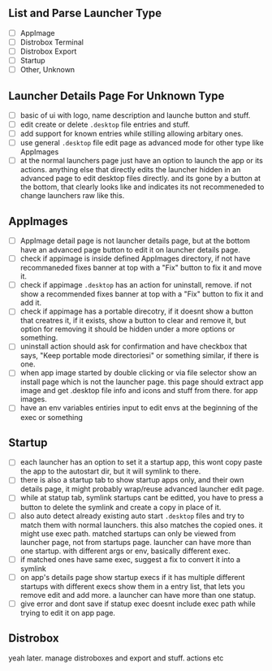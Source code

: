 ## List and Parse Launcher Type

- [ ] AppImage
- [ ] Distrobox Terminal
- [ ] Distrobox Export
- [ ] Startup
- [ ] Other, Unknown

## Launcher Details Page For Unknown Type

- [ ] basic of ui with logo, name description and launche button and stuff.
- [ ] edit create or delete `.desktop` file entries and stuff.
- [ ] add support for known entries while stilling allowing arbitary ones.
- [ ] use general `.desktop` file edit page as advanced mode for other type like AppImages
- [ ] at the normal launchers page just have an option to launch the app or its actions. anything else that directly
      edits the launcher hidden in an advanced page to edit desktop files directly. and its gone by a button at the
      bottom, that clearly looks like and indicates its not recommeneded to change launchers raw like this.

## AppImages

- [ ] AppImage detail page is not launcher details page, but at the bottom have an advanced page button to edit it on
      launcher details page.
- [ ] check if appimage is inside defined AppImages directory, if not have recommaneded fixes banner at top with a "Fix"
      button to fix it and move it.
- [ ] check if appimage `.desktop` has an action for uninstall, remove. if not show a recommended fixes banner at top
      with a "Fix" button to fix it and add it.
- [ ] check if appimage has a portable direcotry, if it doesnt show a button that creatres it, if it exists, show a
      button to clear and remove it, but option for removing it should be hidden under a more options or something.
- [ ] uninstall action should ask for confirmation and have checkbox that says, "Keep portable mode directoriesi" or
      something similar, if there is one.
- [ ] when app image started by double clicking or via file selector show an install page which is not the launcher
      page. this page should extract app image and get .desktop file info and icons and stuff from there. for app
      images.
- [ ] have an env variables entiries input to edit envs at the beginning of the exec or something

## Startup

- [ ] each launcher has an option to set it a startup app, this wont copy paste the app to the autostart dir, but it
      will symlink to there.
- [ ] there is also a startup tab to show startup apps only, and their own details page, it might probably wrap/reuse
      advanced launcher edit page.
- [ ] while at statup tab, symlink startups cant be editted, you have to press a button to delete the symlink and create
      a copy in place of it.
- [ ] also auto detect already existing auto start `.desktop` files and try to match them with normal launchers. this
      also matches the copied ones. it might use exec path. matched startups can only be viewed from launcher page, not
      from startups page. launcher can have more than one startup. with different args or env, basically different exec.
- [ ] if matched ones have same exec, suggest a fix to convert it into a symlink
- [ ] on app's details page show startup execs if it has multiple different startups with different execs show them in a
      entry list, that lets you remove edit and add more. a launcher can have more than one statup.
- [ ] give error and dont save if statup exec doesnt include exec path while trying to edit it on app page.

## Distrobox

yeah later. manage distroboxes and export and stuff. actions etc
